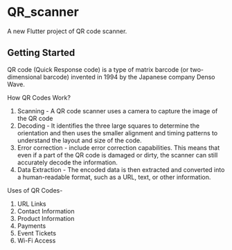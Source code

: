 # QR_scanner

A new Flutter project of QR code scanner.

## Getting Started

 QR code (Quick Response code) is a type of matrix barcode (or two-dimensional barcode) invented in 1994 by the Japanese company Denso Wave.

  How QR Codes Work?
 
 1. Scanning - A QR code scanner uses a camera to capture the image of the QR code
 2. Decoding - It identifies the three large squares to determine the orientation and then uses the smaller alignment and timing patterns to understand the layout and size of the code.
 3. Error correction - include error correction capabilities. This means that even if a part of the QR code is damaged or dirty, the scanner can still accurately decode the information.
 4. Data Extraction - The encoded data is then extracted and converted into a human-readable format, such as a URL, text, or other information.

  Uses of QR Codes-

1. URL Links
2. Contact Information
3. Product Information
4. Payments
5. Event Tickets
6. Wi-Fi Access
